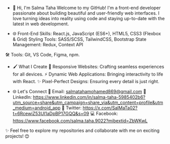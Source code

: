 - 👋 Hi, I'm Salma Taha
Welcome to my GitHub! I'm a front-end developer passionate about building beautiful and user-friendly web interfaces. 
I love turning ideas into reality using code and staying up-to-date with the latest in web development.

- 🌐 Front-End Skills:
React.js, JavaScript (ES6+), HTML5, CSS3 (Flexbox & Grid)
Styling Tools: SASS/SCSS, TailwindCSS, Bootstrap
State Management: Redux, Context API

🛠 Tools:
Git, VS Code, Figma, npm.

- 🖌 What I Create
🎨 Responsive Websites: Crafting seamless experiences for all devices.
⚡ Dynamic Web Applications: Bringing interactivity to life with React.
✨ Pixel-Perfect Designs: Ensuring every detail is just right.

- 🌐 Let's Connect
📧 Email: salmatahamohamed869@gmail.com
💼 LinkedIn: https://www.linkedin.com/in/salma-taha-5985402b6?utm_source=share&utm_campaign=share_via&utm_content=profile&utm_medium=android_app
📱 Twitter: https://x.com/SalMaTa02?t=6RcewiZ53UI1aDpBP17GQQ&s=09
💻 Facebook: https://www.facebook.com/salma.taha.9022?mibextid=ZbWKwL

✨ Feel free to explore my repositories and collaborate with me on exciting projects! 😊

